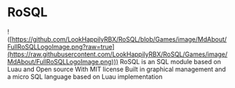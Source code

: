 # RoSQL 
!‌([https://github.com/LookHappilyRBX/RoSQL/blob/Games/image/MdAbout/FullRoSQLLogoImage.png?raw=true](https://raw.githubusercontent.com/LookHappilyRBX/RoSQL/Games/image/MdAbout/FullRoSQLLogoImage.png)))
RoSQL is an SQL module based on Luau and Open source With MIT license
Built in graphical management and a micro SQL language based on Luau implementation

